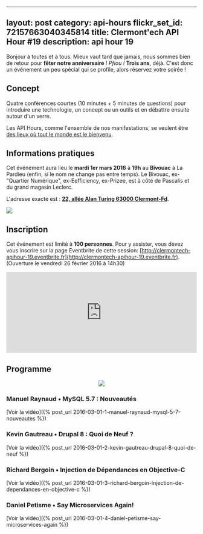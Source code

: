 ---
layout: post
category: api-hours
flickr_set_id: 72157663040345814
title: Clermont'ech API Hour &#35;19
description: api hour 19
------

Bonjour à toutes et à tous. Mieux vaut tard que jamais, nous sommes bien de
retour pour **fêter notre anniversaire** ! _Pfiou !_ **Trois ans**, déjà. C'est
donc un événement un peu spécial qui se profile, alors réservez votre soirée !

## Concept

Quatre conférences courtes (10 minutes + 5 minutes de questions) pour
introduire une technologie, un concept ou un outils et en débattre ensuite
autour d'un verre.

Les API Hours, comme l'ensemble de nos manifestations, se veulent être [des
lieux où tout le monde est le bienvenu](/code-of-conduct.html).

## Informations pratiques

Cet événement aura lieu le **mardi 1er mars 2016** à **19h** au **Bivouac** à La
Pardieu (enfin, si le nom ne change pas entre temps). Le Bivouac, ex-"Quartier
Numérique", ex-Eefficiency, ex-Prizee, est à côté de Pascalis et du grand
magasin Leclerc.

L'adresse exacte est : [**22, allée Alan Turing 63000
Clermont-Fd**](https://www.google.com/maps/place/22+All%C3%A9e+Alan+Turing/@45.7590795,3.1301792,17z).

[![](http://maps.googleapis.com/maps/api/staticmap?size=600x400&sensor=false&markers=color:red|45.7590795,3.1301792)](https://www.google.com/maps/place/22+All%C3%A9e+Alan+Turing/@45.7590795,3.1301792,17z)

## Inscription

Cet événement est limité à **100 personnes**.  Pour y assister, vous devez vous
inscrire sur la page Eventbrite de cette session:
[http://clermontech-apihour-19.eventbrite.fr](http://clermontech-apihour-19.eventbrite.fr).
(Ouverture le vendredi 26 février 2016 à 14h30)


<iframe  src="http://eventbrite.fr/tickets-external?eid=22174866623&ref=etckt" frameborder="0" height="214" width="100%" vspace="0" hspace="0" marginheight="5" marginwidth="5" scrolling="auto" allowtransparency="true"></iframe>


## Programme

<center>
<img src="/images/api-hours/surprise.jpg" />
</center>

### Manuel Raynaud • MySQL 5.7 : Nouveautés

[Voir la vidéo]({% post_url 2016-03-01-1-manuel-raynaud-mysql-5-7-nouveautes %})

### Kevin Gautreau • Drupal 8 : Quoi de Neuf ?

[Voir la vidéo]({% post_url 2016-03-01-2-kevin-gautreau-drupal-8-quoi-de-neuf %})

### Richard Bergoin • Injection de Dépendances en Objective-C

[Voir la vidéo]({% post_url 2016-03-01-3-richard-bergoin-injection-de-dependances-en-objective-c %})

### Daniel Petisme • Say Microservices Again!

[Voir la vidéo]({% post_url 2016-03-01-4-daniel-petisme-say-microservices-again %})
